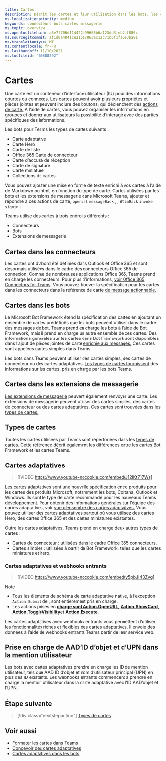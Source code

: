 ```yaml
---
title: Cartes
description: Décrit les cartes et leur utilisation dans les bots, les connecteurs et les extensions de messagerie
ms.localizationpriority: medium
keywords: connecteurs bots cartes messagerie
ms.topic: overview
ms.openlocfilehash: a6e7f706d114422e99668b6a123dd3feb2cf886c
ms.sourcegitcommit: af1d0a4041ce215e7863ac12c71b6f1fa3e3ba81
ms.translationtype: MT
ms.contentlocale: fr-FR
ms.lasthandoff: 11/10/2021
ms.locfileid: "60888292"
---
```

# <a name="cards"></a>Cartes

Une carte est un conteneur d’interface utilisateur (IU) pour des informations courtes ou connexes. Les cartes peuvent avoir plusieurs propriétés et pièces jointes et peuvent inclure des boutons, qui déclenchent des [actions de carte.](~/task-modules-and-cards/cards/cards-actions.md) À l’aide de cartes, vous pouvez organiser les informations en groupes et donner aux utilisateurs la possibilité d’interagir avec des parties spécifiques des informations.

Les bots pour Teams les types de cartes suivants :
 
- Carte adaptative
- Carte Hero
- Carte de liste
- Office 365 Carte de connecteur
- Carte d’accusé de réception
- Carte de signature
- Carte miniature
- Collections de cartes

Vous pouvez ajouter une mise en forme de texte enrichi à vos cartes à l’aide de Markdown ou html, en fonction du type de carte. Cartes utilisées par les bots et les extensions de messagerie dans Microsoft Teams, ajouter et répondre à ces actions de carte, `openUrl` `messageBack` , , et `imBack` `invoke` `signin` .

Teams utilise des cartes à trois endroits différents :

* Connecteurs
* Bots
* Extensions de messagerie

## <a name="cards-in-connectors"></a>Cartes dans les connecteurs

Les cartes ont d’abord été définies dans Outlook et Office 365 et sont désormais utilisées dans le cadre des connecteurs Office 365 de connexion. Comme de nombreuses applications Office 365, Teams prend en charge les connecteurs. Pour plus d’informations, [voir Office 365 Connectors for Teams](~/webhooks-and-connectors/what-are-webhooks-and-connectors.md). Vous pouvez trouver la spécification pour les cartes dans les connecteurs dans la référence de carte [de message actionnable.](/outlook/actionable-messages/card-reference)

## <a name="cards-in-bots"></a>Cartes dans les bots

Le Microsoft Bot Framework étend la spécification des cartes en ajoutant un ensemble de cartes prédéfinës que les bots peuvent utiliser dans le cadre des messages de bot. Teams prend en charge les bots à l’aide de Bot Framework, mais il prend en charge un autre ensemble de ces cartes. Des informations générales sur les cartes dans Bot Framework sont disponibles dans l’ajout de pièces jointes de carte [enrichie aux messages.](/bot-framework/nodejs/bot-builder-nodejs-send-rich-cards) Ces cartes sont appelées cartes simples dans Teams.

Les bots dans Teams peuvent utiliser des cartes simples, des cartes de connecteur ou des cartes adaptatives. [Les types de cartes fournissent](~/task-modules-and-cards/cards/cards-reference.md) des informations sur les cartes, pris en charge par les bots Teams.

## <a name="cards-in-messaging-extensions"></a>Cartes dans les extensions de messagerie

[Les extensions de messagerie](~/messaging-extensions/what-are-messaging-extensions.md) peuvent également renvoyer une carte. Les extensions de messagerie peuvent utiliser des cartes simples, des cartes de connecteur ou des cartes adaptatives. Ces cartes sont trouvées dans [les types de cartes.](~/task-modules-and-cards/cards/cards-reference.md)

## <a name="types-of-cards"></a>Types de cartes

Toutes les cartes utilisées par Teams sont répertoriées dans les [types de cartes.](~/task-modules-and-cards/cards/cards-reference.md) Cette référence décrit également les différences entre les cartes Bot Framework et les cartes Teams.

## <a name="adaptive-cards"></a>Cartes adaptatives

> [!VIDEO https://www.youtube-nocookie.com/embed/J12lKt717Ws]

[Les cartes](~/task-modules-and-cards/cards/cards-reference.md#adaptive-card) adaptatives sont une nouvelle spécification entre produits pour les cartes des produits Microsoft, notamment les bots, Cortana, Outlook et Windows. Ils sont le type de carte recommandé pour les nouveaux Teams développement. Pour obtenir des informations générales sur l’équipe des cartes adaptatives, voir [vue d’ensemble des cartes adaptatives.](/adaptive-cards) Vous pouvez utiliser des cartes adaptatives partout où vous utilisez des cartes Hero, des cartes Office 365 et des cartes miniatures existantes.

Outre les cartes adaptatives, Teams prend en charge deux autres types de cartes :

* Cartes de connecteur : utilisées dans le cadre Office 365 connecteurs.
* Cartes simples : utilisées à partir de Bot Framework, telles que les cartes miniatures et hero.

### <a name="adaptive-cards-and-incoming-webhooks"></a>Cartes adaptatives et webhooks entrants

> [!VIDEO https://www.youtube-nocookie.com/embed/y5pbJI43Zvg]

> [!NOTE]
> * Tous les éléments de schéma de carte adaptative native, à l’exception `Action.Submit` de , sont entièrement pris en charge.
> * Les actions prises en [**charge sont Action.OpenURL,**](https://adaptivecards.io/explorer/Action.OpenUrl.html) [**Action.ShowCard,**](https://adaptivecards.io/explorer/Action.ShowCard.html) [**Action.ToggleVisibility**](https://adaptivecards.io/explorer/Action.ToggleVisibility.html)et [**Action.Execute**](/adaptive-cards/authoring-cards/universal-action-model#actionexecute).

Les cartes adaptatives avec webhooks entrants vous permettent d’utiliser les fonctionnalités riches et flexibles des cartes adaptatives. Il envoie des données à l’aide de webhooks entrants Teams partir de leur service web.

## <a name="support-for-aad-object-id-and-upn-in-user-mention"></a>Prise en charge de AAD’ID d’objet et d’UPN dans la mention utilisateur 

Les bots avec cartes adaptatives prendre en charge les ID de mention utilisateur, tels que AAD ID d’objet et nom d’utilisateur principal (UPN) en plus des ID existants. Les webhooks entrants commencent à prendre en charge la mention utilisateur dans la carte adaptative avec l’ID AAD’objet et l’UPN.

## <a name="next-step"></a>Étape suivante

> [!div class="nextstepaction"]
> [Types de cartes](~/task-modules-and-cards/cards/cards-reference.md)

## <a name="see-also"></a>Voir aussi

* [Formater les cartes dans Teams](~/task-modules-and-cards/cards/cards-format.md)
* [Concevoir des cartes adaptatives](~/task-modules-and-cards/cards/design-effective-cards.md)
* [Cartes adaptatives dans les bots](../bots/how-to/conversations/conversation-messages.md#adaptive-cards)